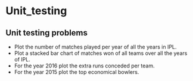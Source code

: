 # Unit_testing #
## Unit testing problems ##
- Plot the number of matches played per year of all the years in IPL.
- Plot a stacked bar chart of matches won of all teams over all the years of IPL.
- For the year 2016 plot the extra runs conceded per team.
- For the year 2015 plot the top economical bowlers.
